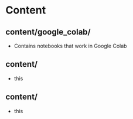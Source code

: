 # Content

## content/google_colab/
* Contains notebooks that work in Google Colab

## content/
* this

## content/
* this
